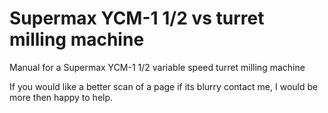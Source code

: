 # Supermax YCM-1 1/2 vs turret milling machine
Manual for a Supermax YCM-1 1/2 variable speed turret milling machine


If you would like a better scan of a page if its blurry contact me, I would be more then happy to help.

